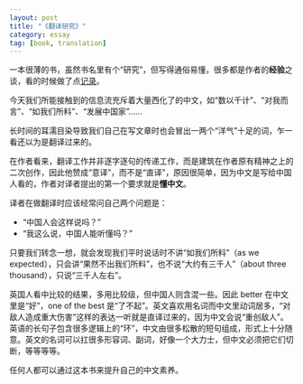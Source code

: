 ```yaml
---
layout: post
title: "《翻译研究》"
category: essay
tag: [book, translation]
---
```


一本很薄的书，虽然书名里有个“研究”，但写得通俗易懂，很多都是作者的**经验**之谈，看的时候做了点[记录](http://book.douban.com/annotation/20117908/)。


今天我们所能接触到的信息流充斥着大量西化了的中文，如“数以千计”、“对我而言”、“如我们所料”、“发展中国家”……


长时间的耳濡目染导致我们自己在写文章时也会冒出一两个“洋气”十足的词，乍一看还以为是翻译过来的。


在作者看来，翻译工作并非逐字逐句的传递工作，而是建筑在作者原有精神之上的二次创作，因此他赞成“意译”，而不是“直译”，原因很简单，因为中文是写给中国人看的，作者对译者提出的第一个要求就是**懂中文**。


译者在做翻译时应该经常问自己两个问题是：


* “中国人会这样说吗？”
* “我这么说，中国人能听懂吗？”


只要我们转念一想，就会发现我们平时说话时不讲“如我们所料”（as we expected），只会讲“果然不出我们所料”，也不说“大约有三千人”（about three thousand），只说“三千人左右”。


英国人看中比较的结果，多用比较级，但中国人则含混一些。因此 better 在中文里是“好”，one of the best 是“了不起”。英文喜欢用名词而中文里动词居多，“对敌人造成重大伤害”这样的表达一听就是直译过来的，因为中文会说“重创敌人”。英语的长句子包含很多逻辑上的“环”，中文由很多松散的短句组成，形式上十分随意。英文的名词可以扛很多形容词、副词，好像一个大力士，但中文必须把它们切断，等等等等。



任何人都可以通过这本书来提升自己的中文素养。
